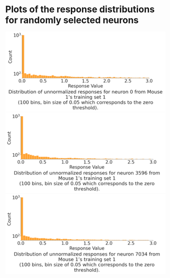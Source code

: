 # Plots of the response distributions for randomly selected neurons

![Plot 1](images/neuron_0_histogram_with_caption.png)
![Plot 2](images/neuron_3596_histogram_with_caption.png)
![Plot 3](images/neuron_7034_histogram_with_caption.png)

